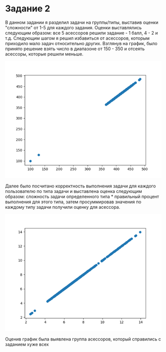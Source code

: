 # Задание 2

В данном задании я разделил задачи на группы/типы, выставив оценки "сложности" от 1-5 для каждого задания. 
Оценки выставлялись следующим образом: все 5 асессоров решили задание - 1 балл, 4 - 2 и т.д.
Следующим шагом я решил избавиться от асессоров, которым приходило мало задач относительно других. 
Взглянув на график, было принято решение взять число в диапазоне от 150 - 350 и отсеять асессоры, которые решили меньше. 

![График 1](img1.png)

Далее было посчитано корректность выполнения задачи для каждого пользователю по типа задачи 
и выставлена оценка следующим образом: 
сложность задачи определенного типа * правильный процент выполнения для этого типа, 
затем просуммировав значения по каждому типу задачи получили оценку для асессора. 

![График 2](img2.png)

Оценив график была выявлена группа асессоров, который справились с заданием хуже всех
